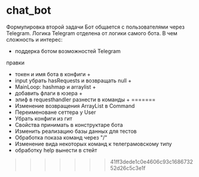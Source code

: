 # chat_bot
Формулировка второй задачи
Бот общается с пользователями через Telegram. 
Логика Telegram отделена от логики самого бота.
В чем сложность и интерес:
- поддерка ботом возможностей Telegram 


правки
- токен и имя бота в конфиги +
- input убрать hasRequests и возвращать null +
- MainLoop: hashmap и arraylist +
- добавить флаги в юзера +
- элиф в requesthandler разнести в команды +
=======
- Изменение возвращения ArrayList в Command
- Переименоване сеттера у User
- Убрать конфиги из гит
- Свойства принимать в конструктаре бота
- Изменить реализацию базы данных для тестов
- Обработка показа команд через "/"
- Изменение вида некоторых команд к телеграмовскому типу
- обработку help вынести в стейт
>>>>>>> 41ff3dede1c0e4606c93c168673252d26c5c3e1f
